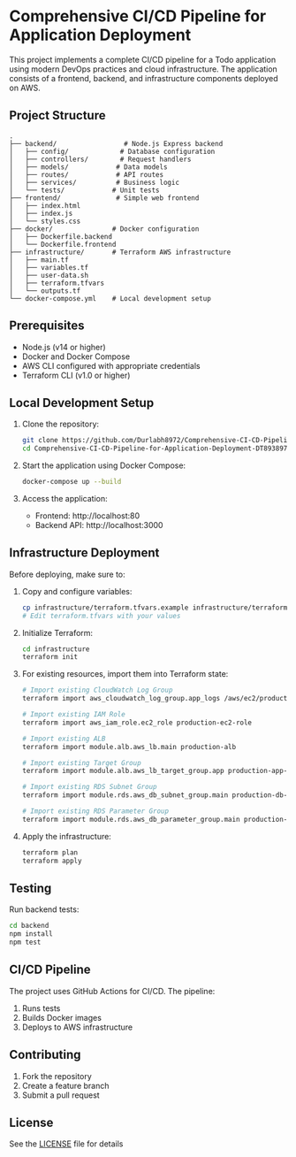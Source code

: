# Comprehensive CI/CD Pipeline for Application Deployment

This project implements a complete CI/CD pipeline for a Todo application using modern DevOps practices and cloud infrastructure. The application consists of a frontend, backend, and infrastructure components deployed on AWS.

## Project Structure

```
.
├── backend/                 # Node.js Express backend
│   ├── config/             # Database configuration
│   ├── controllers/        # Request handlers
│   ├── models/            # Data models
│   ├── routes/            # API routes
│   ├── services/          # Business logic
│   └── tests/            # Unit tests
├── frontend/              # Simple web frontend
│   ├── index.html
│   ├── index.js
│   └── styles.css
├── docker/               # Docker configuration
│   ├── Dockerfile.backend
│   └── Dockerfile.frontend
├── infrastructure/       # Terraform AWS infrastructure
│   ├── main.tf
│   ├── variables.tf
│   ├── user-data.sh
│   ├── terraform.tfvars
│   └── outputs.tf
└── docker-compose.yml    # Local development setup
```

## Prerequisites

- Node.js (v14 or higher)
- Docker and Docker Compose
- AWS CLI configured with appropriate credentials
- Terraform CLI (v1.0 or higher)

## Local Development Setup

1. Clone the repository:

   ```bash
   git clone https://github.com/Durlabh8972/Comprehensive-CI-CD-Pipeline-for-Application-Deployment-DT8938972.git
   cd Comprehensive-CI-CD-Pipeline-for-Application-Deployment-DT8938972
   ```

2. Start the application using Docker Compose:

   ```bash
   docker-compose up --build
   ```

3. Access the application:
   - Frontend: http://localhost:80
   - Backend API: http://localhost:3000

## Infrastructure Deployment

Before deploying, make sure to:

1. Copy and configure variables:

   ```bash
   cp infrastructure/terraform.tfvars.example infrastructure/terraform.tfvars
   # Edit terraform.tfvars with your values
   ```

2. Initialize Terraform:

   ```bash
   cd infrastructure
   terraform init
   ```

3. For existing resources, import them into Terraform state:

   ```bash
   # Import existing CloudWatch Log Group
   terraform import aws_cloudwatch_log_group.app_logs /aws/ec2/production-todo-app

   # Import existing IAM Role
   terraform import aws_iam_role.ec2_role production-ec2-role

   # Import existing ALB
   terraform import module.alb.aws_lb.main production-alb

   # Import existing Target Group
   terraform import module.alb.aws_lb_target_group.app production-app-tg

   # Import existing RDS Subnet Group
   terraform import module.rds.aws_db_subnet_group.main production-db-subnet-group

   # Import existing RDS Parameter Group
   terraform import module.rds.aws_db_parameter_group.main production-db-params
   ```

4. Apply the infrastructure:
   ```bash
   terraform plan
   terraform apply
   ```

## Testing

Run backend tests:

```bash
cd backend
npm install
npm test
```

## CI/CD Pipeline

The project uses GitHub Actions for CI/CD. The pipeline:

1. Runs tests
2. Builds Docker images
3. Deploys to AWS infrastructure

## Contributing

1. Fork the repository
2. Create a feature branch
3. Submit a pull request

## License

See the [LICENSE](LICENSE) file for details
